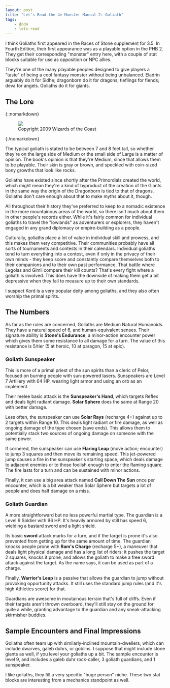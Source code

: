 ```yaml
---
layout: post
title: "Let's Read the 4e Monster Manual 2: Goliath"
tags:
    - dnd4
    - lets-read
---
```


I think Goliaths first appeared in the Races of Stone supplement for 3.5. In
Fourth Edition, their first appearance was as a playable option in the
PHB 2. They get their corresponding "monster" entry here, with a couple of stat
blocks suitable for use as opposition or NPC allies.

They're one of the many playable peoples designed to give players a "taste" of
being a cool fantasy monster without being unbalanced. Eladrin arguably do it
for Sidhe; dragonborn do it for dragons; tieflings for fiends; deva for
angels. Goliaths do it for giants.

## The Lore

{::nomarkdown}
<figure class="left">
  <img src="{{ "/assets/wir-mm2-4e-goliath.png" | absolute_url }}"/>
  <figcaption>
    Copyright 2009 Wizards of the Coast
  </figcaption>
</figure>
{:/nomarkdown}

The typical goliath is stated to be between 7 and 8 feet tall, so whether
they're on the large side of Medium or the small side of Large is a matter of
opinion. The book's opinion is that they're Medium, since that allows them to be
playable. Their skin is gray or brown, and speckled with coin-sized bony growths
that look like rocks.

Goliaths have existed since shortly after the Primordials created the world,
which might mean they're a kind of byproduct of the creation of the Giants in
the same way the origin of the Dragonborn is tied to that of dragons. Goliaths
don't care enough about that to make myths about it, though.

All throughout their history they've preferred to keep to a nomadic existence in
the more mountainous areas of the world, so there isn't much about them in other
people's records either. While it's fairly common for individual goliaths to
travel the "lowlands" as adventurers or explorers, they haven't engaged in any
grand diplomacy or empire-building as a people.

Culturally, goliaths place a lot of value in individual skill and prowess, and
this makes them very competitive. Their communities probably have all sorts of
tournaments and contests in their calendars. Individual goliaths tend to turn
everything into a contest, even if only in the privacy of their own minds - they
keep score and constantly compare themselves both to their companions and to
their own past performance. That battle where Legolas and Gimli compare their
kill counts? That's every fight where a goliath is involved. This does have the
downside of making them get a bit depressive when they fail to measure up to
their own standards.

I suspect Kord is a very popular deity among goliaths, and they also often
worship the primal spirits.

## The Numbers

As far as the rules are concerned, Goliaths are Medium Natural Humanoids. They
have a natural speed of 6, and human-equivalent senses. Their signature ability
is **Stone's Endurance**, a minor-action encounter power which gives them
some resistance to all damage for a turn. The value of this resistance is 5/tier
(5 at heroic, 10 at paragon, 15 at epic).

### Goliath Sunspeaker

This is more of a primal priest of the sun spirits than a cleric of Pelor,
focused on burning people with sun-powered lasers. Sunspeakers are Level 7
Artillery with 64 HP, wearing light armor and using an orb as an implement.

Their melee basic attack is the **Sunspeaker's Hand**, which targets Reflex and
deals light radiant damage. **Solar Sphere** does the same at Range 20 with
better damage.

Less often, the sunspeaker can use **Solar Rays** (recharge 4+) against up to 2
targets within Range 10. This deals light radiant _or_ fire damage, as well as
ongoing damage of the type chosen (save ends). This allows them to potentially
stack two sources of ongoing damage on someone with the same power.

If cornered, the sunspeaker can use **Flaring Leap** (move action; encounter) to
jump 3 squares and then move its remaining speed. This jet-powered jump causes a
fire in the sunspeaker's starting space, which deals damage to adjacent enemies
or to those foolish enough to enter the flaming square. The fire lasts for a
turn and can be sustained with minor actions.

Finally, it can use a big area attack named **Call Down The Sun** once per
encounter, which is a bit weaker than Solar Sphere but targets a lot of people
and does half damage on a miss.

### Goliath Guardian

A more straightforward but no less powerful martial type. The guardian is a
Level 9 Soldier with 96 HP. It's heavily armored by still has speed 6, wielding
a bastard sword and a light shield.

Its basic **sword** attack marks for a turn, and if the target is prone it's
also prevented from getting up for the same amount of time. The guardian knocks
people prone with **Ram's Charge** (recharge 5+), a maneuver that deals light
physical damage and has a long list of riders: it pushes the target 2 squares,
knocks it prone, and allows the goliath to make a free sword attack against the
target. As the name says, it can be used as part of a charge.

Finally, **Warrior's Leap** is a passive that allows the guardian to jump
without provoking opportunity attacks. It still uses the standard jump rules
(and it's high Athletics score) for that.

Guardians are awesome in moutainous terrain that's full of cliffs. Even if their
targets aren't thrown overboard, they'll still stay on the ground for quite a
while, granting advantage to the guardian and any sneak-attacking skirmisher
buddies.

## Sample Encounters and Final Impressions

Goliaths often team up with similarly-inclined mountain-dwellers, which can
include dwarves, galeb duhrs, or goblins. I suppose that might include stone
giants as well, if you level your goliaths up a bit. The sample encounter is
level 9, and includes a galeb duhr rock-caller, 3 goliath guardians, and 1
sunspeaker.

I like goliaths, they fill a very specific "huge person" niche. These two stat
blocks are interesting from a mechanics standpoint as well.

